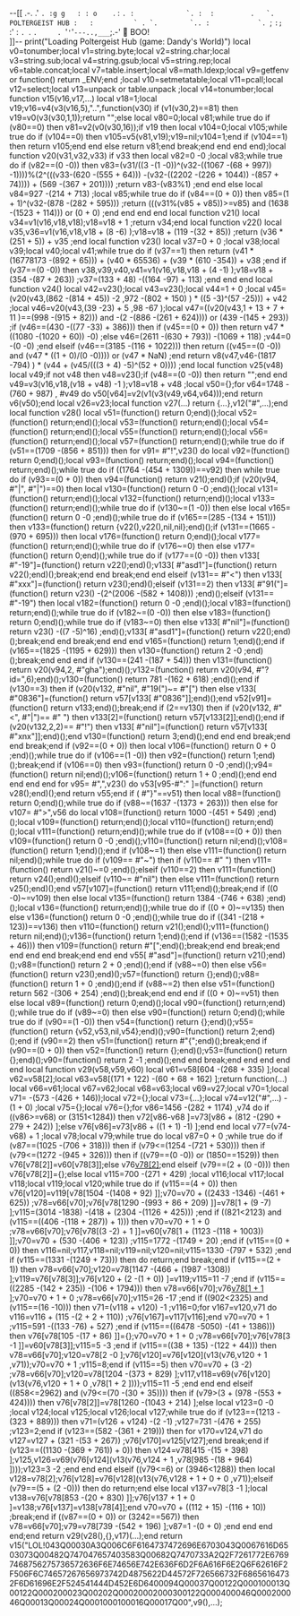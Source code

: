 --[[
     .-.
   .'   `.
   :g g   :
   : o    `.
  :         ``.
 :             `.
:  :         .   `.            POLTERGEIST HUB
:   :          ` . `.       
 `.. :            `. ``;
    `:;             `:'
       :              `.
       `.              `.     .
          `'`'`'`---..,___`;.-'
 👻 BOO!  
]]--
print("Loading Poltergeist Hub (game: Dandy's World)")
local v0=tonumber;local v1=string.byte;local v2=string.char;local v3=string.sub;local v4=string.gsub;local v5=string.rep;local v6=table.concat;local v7=table.insert;local v8=math.ldexp;local v9=getfenv or function() return _ENV;end ;local v10=setmetatable;local v11=pcall;local v12=select;local v13=unpack or table.unpack ;local v14=tonumber;local function v15(v16,v17,...) local v18=1;local v19;v16=v4(v3(v16,5),"..",function(v30) if (v1(v30,2)==81) then v19=v0(v3(v30,1,1));return "";else local v80=0;local v81;while true do if (v80==0) then v81=v2(v0(v30,16));if v19 then local v104=0;local v105;while true do if (v104==0) then v105=v5(v81,v19);v19=nil;v104=1;end if (v104==1) then return v105;end end else return v81;end break;end end end end);local function v20(v31,v32,v33) if v33 then local v82=0 -0 ;local v83;while true do if (v82==(0 -0)) then v83=(v31/((3 -(1 -0))^(v32-((1067 -(68 + 997)) -1))))%(2^(((v33-(620 -(555 + 64))) -(v32-((2202 -(226 + 1044)) -(857 + 74)))) + (569 -(367 + 201)))) ;return v83-(v83%1) ;end end else local v84=927 -(214 + 713) ;local v85;while true do if (v84==(0 + 0)) then v85=(1 + 1)^(v32-(878 -(282 + 595))) ;return (((v31%(v85 + v85))>=v85) and (1638 -(1523 + 114))) or (0 + 0) ;end end end end local function v21() local v34=v1(v16,v18,v18);v18=v18 + 1 ;return v34;end local function v22() local v35,v36=v1(v16,v18,v18 + (8 -6) );v18=v18 + (119 -(32 + 85)) ;return (v36 * (251 + 5)) + v35 ;end local function v23() local v37=0 + 0 ;local v38;local v39;local v40;local v41;while true do if (v37==1) then return (v41 * (16778173 -(892 + 65))) + (v40 * 65536) + (v39 * (610 -354)) + v38 ;end if (v37==(0 -0)) then v38,v39,v40,v41=v1(v16,v18,v18 + (4 -1) );v18=v18 + (354 -(87 + 263)) ;v37=(133 + 48) -((164 -97) + 113) ;end end end local function v24() local v42=v23();local v43=v23();local v44=1 + 0 ;local v45=(v20(v43,(862 -(814 + 45)) -2 ,972 -(802 + 150) ) * ((5 -3)^(57 -25))) + v42 ;local v46=v20(v43,(39 -23) + 5 ,98 -67 );local v47=((v20(v43,1 + 13 + 7 + 11 )==(998 -(915 + 82))) and  -(2 -(886 -(261 + 624)))) or (439 -(145 + 293)) ;if (v46==(430 -((77 -33) + 386))) then if (v45==(0 + 0)) then return v47 * ((1080 -(1020 + 60)) -0) ;else v46=(2611 -(630 + 793)) -(1069 + 118) ;v44=0 -(0 -0) ;end elseif (v46==(3185 -(116 + 1022))) then return ((v45==(0 -0)) and (v47 * ((1 + 0)/(0 -0)))) or (v47 * NaN) ;end return v8(v47,v46-(1817 -794) ) * (v44 + (v45/(((3 + 4) -5)^(52 + 0)))) ;end local function v25(v48) local v49;if  not v48 then v48=v23();if (v48==(0 -0)) then return "";end end v49=v3(v16,v18,(v18 + v48) -1 );v18=v18 + v48 ;local v50={};for v64=1748 -(760 + 987) , #v49 do v50[v64]=v2(v1(v3(v49,v64,v64)));end return v6(v50);end local v26=v23;local function v27(...) return {...},v12("#",...);end local function v28() local v51=(function() return 0;end)();local v52=(function() return;end)();local v53=(function() return;end)();local v54=(function() return;end)();local v55=(function() return;end)();local v56=(function() return;end)();local v57=(function() return;end)();while true do if (v51==(1709 -(856 + 851))) then for v91= #"!",v23() do local v92=(function() return 0;end)();local v93=(function() return;end)();local v94=(function() return;end)();while true do if ((1764 -(454 + 1309))==v92) then while true do if (v93==(0 + 0)) then v94=(function() return v21();end)();if (v20(v94, #"|", #"|")==0) then local v130=(function() return 0 -0 ;end)();local v131=(function() return;end)();local v132=(function() return;end)();local v133=(function() return;end)();while true do if (v130~=(1 -0)) then else local v165=(function() return 0 -0 ;end)();while true do if (v165==(285 -(134 + 151))) then v133=(function() return {v22(),v22(),nil,nil};end)();if (v131==(1665 -(970 + 695))) then local v176=(function() return 0;end)();local v177=(function() return;end)();while true do if (v176~=0) then else v177=(function() return 0;end)();while true do if (v177==(0 -0)) then v133[ #"-19"]=(function() return v22();end)();v133[ #"asd1"]=(function() return v22();end)();break;end end break;end end elseif (v131== #"<") then v133[ #"xxx"]=(function() return v23();end)();elseif (v131==2) then v133[ #"91("]=(function() return v23() -(2^(2006 -(582 + 1408))) ;end)();elseif (v131== #"-19") then local v182=(function() return 0 -0 ;end)();local v183=(function() return;end)();while true do if (v182~=(0 -0)) then else v183=(function() return 0;end)();while true do if (v183~=0) then else v133[ #"nil"]=(function() return v23() -((7 -5)^16) ;end)();v133[ #"asd1"]=(function() return v22();end)();break;end end break;end end end v165=(function() return 1;end)();end if (v165==(1825 -(1195 + 629))) then v130=(function() return 2 -0 ;end)();break;end end end if (v130==(241 -(187 + 54))) then v131=(function() return v20(v94,2, #"gha");end)();v132=(function() return v20(v94, #"?id=",6);end)();v130=(function() return 781 -(162 + 618) ;end)();end if (v130==3) then if (v20(v132, #"nil", #"19(")~= #"[") then else v133[ #"0836"]=(function() return v57[v133[ #"0836"]];end)();end v52[v91]=(function() return v133;end)();break;end if (2==v130) then if (v20(v132, #"<", #"|")== #" ") then v133[2]=(function() return v57[v133[2]];end)();end if (v20(v132,2,2)== #"!") then v133[ #"nil"]=(function() return v57[v133[ #"xnx"]];end)();end v130=(function() return 3;end)();end end end break;end end break;end if (v92==(0 + 0)) then local v106=(function() return 0 + 0 ;end)();while true do if (v106==(1 -0)) then v92=(function() return 1;end)();break;end if (v106==0) then v93=(function() return 0 -0 ;end)();v94=(function() return nil;end)();v106=(function() return 1 + 0 ;end)();end end end end end for v95= #",",v23() do v53[v95-#":" ]=(function() return v28();end)();end return v55;end if ( #"}"==v51) then local v88=(function() return 0;end)();while true do if (v88~=(1637 -(1373 + 263))) then else for v107= #">",v56 do local v108=(function() return 1000 -(451 + 549) ;end)();local v109=(function() return;end)();local v110=(function() return;end)();local v111=(function() return;end)();while true do if (v108==(0 + 0)) then v109=(function() return 0 -0 ;end)();v110=(function() return nil;end)();v108=(function() return 1;end)();end if (v108~=1) then else v111=(function() return nil;end)();while true do if (v109== #"~") then if (v110== #" ") then v111=(function() return v21()~=0 ;end)();elseif (v110==2) then v111=(function() return v24();end)();elseif (v110~= #"nil") then else v111=(function() return v25();end)();end v57[v107]=(function() return v111;end)();break;end if ((0 -0)~=v109) then else local v135=(function() return 1384 -(746 + 638) ;end)();local v136=(function() return;end)();while true do if ((0 + 0)~=v135) then else v136=(function() return 0 -0 ;end)();while true do if ((341 -(218 + 123))==v136) then v110=(function() return v21();end)();v111=(function() return nil;end)();v136=(function() return 1;end)();end if (v136==(1582 -(1535 + 46))) then v109=(function() return  #"[";end)();break;end end break;end end end end break;end end end v55[ #"asd"]=(function() return v21();end)();v88=(function() return 2 + 0 ;end)();end if (v88~=0) then else v56=(function() return v23();end)();v57=(function() return {};end)();v88=(function() return 1 + 0 ;end)();end if (v88~=2) then else v51=(function() return 562 -(306 + 254) ;end)();break;end end end if ((0 + 0)~=v51) then else local v89=(function() return 0;end)();local v90=(function() return;end)();while true do if (v89~=0) then else v90=(function() return 0;end)();while true do if (v90==(1 -0)) then v54=(function() return {};end)();v55=(function() return {v52,v53,nil,v54};end)();v90=(function() return 2;end)();end if (v90==2) then v51=(function() return  #"{";end)();break;end if (v90==(0 + 0)) then v52=(function() return {};end)();v53=(function() return {};end)();v90=(function() return 2 -1 ;end)();end end break;end end end end end local function v29(v58,v59,v60) local v61=v58[604 -(268 + 335) ];local v62=v58[2];local v63=v58[(171 + 122) -(60 + 68 + 162) ];return function(...) local v66=v61;local v67=v62;local v68=v63;local v69=v27;local v70=1;local v71= -(573 -(426 + 146));local v72={};local v73={...};local v74=v12("#",...) -(1 + 0) ;local v75={};local v76={};for v86=1456 -(282 + 1174) ,v74 do if ((v86>=v68) or (3151<1284)) then v72[v86-v68 ]=v73[v86 + (812 -(290 + 279 + 242)) ];else v76[v86]=v73[v86 + ((1 + 1) -1) ];end end local v77=(v74-v68) + 1 ;local v78;local v79;while true do local v87=0 + 0 ;while true do if (v87==(1025 -(706 + 318))) then if (v79<=(1254 -(721 + 530))) then if (v79<=(1272 -(945 + 326))) then if ((v79==(0 -0)) or (1850==1529)) then v76[v78[2]]=v60[v78[3]];else v76[v78[2]]();end elseif (v79==(2 + (0 -0))) then v76[v78[2]]={};else local v115=700 -(271 + 429) ;local v116;local v117;local v118;local v119;local v120;while true do if (v115==(4 + 0)) then v76[v120]=v119[v78[1504 -(1408 + 92) ]];v70=v70 + ((2433 -1346) -(461 + 625)) ;v78=v66[v70];v76[v78[1290 -(993 + 86 + 209) ]]=v78[1 + (9 -7) ];v115=(3014 -1838) -(418 + (2304 -(1126 + 425))) ;end if ((821<2123) and (v115==((406 -(118 + 287)) + 1))) then v70=v70 + 1 + 0 ;v78=v66[v70];v76[v78[(3 -2) + 1 ]]=v60[v78[1 + (1123 -(118 + 1003)) ]];v70=v70 + (530 -(406 + 123)) ;v115=1772 -(1749 + 20) ;end if (v115==(0 + 0)) then v116=nil;v117,v118=nil;v119=nil;v120=nil;v115=1330 -(797 + 532) ;end if (v115==(1331 -(1249 + 73))) then do return;end break;end if (v115==(2 + 1)) then v78=v66[v70];v120=v78[1147 -(466 + (1987 -1308)) ];v119=v76[v78[3]];v76[v120 + (2 -(1 + 0)) ]=v119;v115=11 -7 ;end if (v115==((2285 -(142 + 235)) -(106 + 1794))) then v78=v66[v70];v76[v78[1 + 1 ]]();v70=v70 + 1 + 0 ;v78=v66[v70];v115=26 -17 ;end if ((902<2325) and (v115==(16 -10))) then v71=(v118 + v120) -1 ;v116=0;for v167=v120,v71 do v116=v116 + (115 -(2 + 2 + 110)) ;v76[v167]=v117[v116];end v70=v70 + 1 ;v115=591 -((133 -76) + 527) ;end if (v115==((6478 -5050) -(41 + 1386))) then v76[v78[105 -(17 + 86) ]]={};v70=v70 + 1 + 0 ;v78=v66[v70];v76[v78[3 -1 ]]=v60[v78[3]];v115=5 -3 ;end if (v115==((38 + 135) -(122 + 44))) then v78=v66[v70];v120=v78[2 -0 ];v76[v120]=v76[v120](v13(v76,v120 + 1 ,v71));v70=v70 + 1 ;v115=8;end if (v115==5) then v70=v70 + (3 -2) ;v78=v66[v70];v120=v78[1204 -(373 + 829) ];v117,v118=v69(v76[v120](v13(v76,v120 + 1 + 0 ,v78[1 + 2 ])));v115=11 -5 ;end end end elseif ((858<=2962) and (v79<=(70 -(30 + 35)))) then if (v79>(3 + (978 -(553 + 424)))) then v76[v78[2]]=v78[1260 -(1043 + 214) ];else local v123=0 -0 ;local v124;local v125;local v126;local v127;while true do if (v123==(1213 -(323 + 889))) then v71=(v126 + v124) -(2 -1) ;v127=731 -(476 + 255) ;v123=2;end if (v123==(582 -(361 + 219))) then for v170=v124,v71 do v127=v127 + (321 -(53 + 267)) ;v76[v170]=v125[v127];end break;end if (v123==((1130 -(369 + 761)) + 0)) then v124=v78[415 -(15 + 398) ];v125,v126=v69(v76[v124](v13(v76,v124 + 1 ,v78[985 -(18 + 964) ])));v123=3 -2 ;end end end elseif ((v79<=6) or (3946<1288)) then local v128=v78[2];v76[v128]=v76[v128](v13(v76,v128 + 1 + 0 + 0 ,v71));elseif (v79==(5 + (2 -0))) then do return;end else local v137=v78[3 -1 ];local v138=v76[v78[853 -(20 + 830) ]];v76[v137 + 1 + 0 ]=v138;v76[v137]=v138[v78[4]];end v70=v70 + ((112 + 15) -(116 + 10)) ;break;end if ((v87==(0 + 0)) or (3242==567)) then v78=v66[v70];v79=v78[739 -(542 + 196) ];v87=1 -(0 + 0) ;end end end end;end return v29(v28(),{},v17)(...);end return v15("LOL!043Q00030A3Q006C6F6164737472696E6703043Q0067616D6503073Q00482Q747047657403583Q00682Q7470733A2Q2F7261772E67697468756275736572636F6E74656E742E636F6D2F6A616F6E2Q6F62616F2F506F6C74657267656973742D4875622D44572F726566732F68656164732F6D61696E2F524541444D452E6D6400094Q00037Q00122Q000100013Q00122Q000200023Q00202Q00020002000300122Q000400046Q000200046Q00013Q00024Q0001000100016Q00017Q00",v9(),...);
